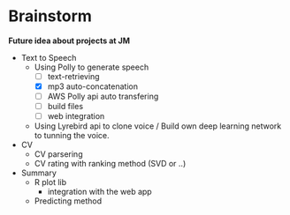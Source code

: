 # Brainstorm
**Future idea about projects at JM**

- Text to Speech
  - Using Polly to generate speech
    - [ ] text-retrieving
    - [x] mp3 auto-concatenation
    - [ ] AWS Polly api auto transfering
    - [ ] build files
    - [ ] web integration
  - Using Lyrebird api to clone voice / Build own deep learning network to tunning the voice.
- CV
  - CV parsering
  - CV rating with ranking method (SVD or ..)
- Summary
  - R plot lib
    - integration with the web app
  - Predicting method
